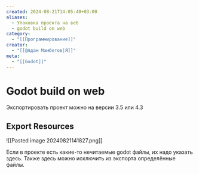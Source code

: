 ```yaml
---
created: 2024-08-21T14:05:40+03:00
aliases:
  - Упаковка проекта на веб
  - godot build on web
category:
  - "[[Программирование]]"
creator:
  - "[[@Адам Мамбетов|Я]]"
meta:
  - "[[Godot]]"
---
```


# Godot build on web

Экспортировать проект можно на версии 3.5 или 4.3


## Export Resources

![[Pasted image 20240821141827.png]]

Если в проекте есть какие-то нечитаемые godot файлы, их надо указать здесь. Также здесь можно исключить из экспорта определённые файлы.
